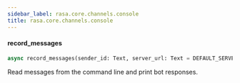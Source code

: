 ```yaml
---
sidebar_label: rasa.core.channels.console
title: rasa.core.channels.console
---
```

#### record\_messages

```python
async record_messages(sender_id: Text, server_url: Text = DEFAULT_SERVER_URL, auth_token: Text = "", max_message_limit: Optional[int] = None, use_response_stream: bool = True) -> int
```

Read messages from the command line and print bot responses.

